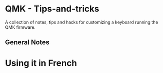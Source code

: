 # QMK - Tips-and-tricks
A collection of notes, tips and hacks for customizing a keyboard running the QMK firmware.

## General Notes

# Using it in French
